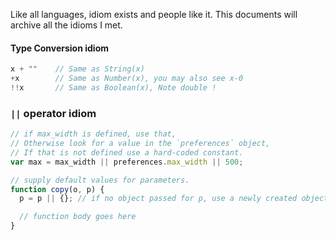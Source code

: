 Like all languages, idiom exists and people like it. This documents will archive all the idioms I met.

#### Type Conversion idiom

```javascript
x + ""    // Same as String(x)
+x        // Same as Number(x), you may also see x-0
!!x       // Same as Boolean(x), Note double !
```

### `||` operator idiom

```javascript
// if max_width is defined, use that,
// Otherwise look for a value in the `preferences` object,
// If that is not defined use a hard-coded constant.
var max = max_width || preferences.max_width || 500;

// supply default values for parameters.
function copy(o, p) {
  p = p || {}; // if no object passed for p, use a newly created object.

  // function body goes here
}
```
